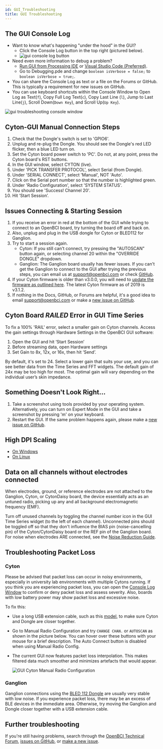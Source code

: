 ```yaml
---
id: GUI_Troubleshooting
title: GUI Troubleshooting
---
```


## The GUI Console Log

- Want to know what's happening "under the hood" in the GUI?
  - Click the Console Log button in the top right (pictured below).
  - ![gui console log button](../assets/SoftwareImages/OpenBCISoftware/gui_troubleshooting_consoleLogButton.png)<br />
- Need even more information to debug a problem?
  - [Run GUI from Processing IDE](Software/OpenBCISoftware/01-OpenBCI_GUI.md#running-the-openbci-gui-from-the-processing-ide) or [Visual Studio Code (Preferred)](https://github.com/OpenBCI/OpenBCI_GUI/wiki/Developer-Setup).
  - Go to Debugging.pde and change `boolean isVerbose = false;` to `boolean isVerbose = true;`.
- You can share the Console Log as text or a file on the Forums or GitHub. This is typically a requirement for new issues on GitHub.
- You can use keyboard shortcuts within the Console Window to Open Log as Text(`f`), Copy Full Log Text(`c`), Copy Last Line (`l`), Jump to Last Line(`j`), Scroll Down(`Down Key`), and Scroll Up(`Up Key`).

![gui troubleshooting console window](../assets/SoftwareImages/OpenBCISoftware/gui_troubleshooting_consoleLogWindow.png)<br />

## Cyton-GUI Manual Connection Steps

1. Check that the Dongle's switch is set to 'GPIO6'.
2. Unplug and re-plug the Dongle. You should see the Dongle's red LED flicker, then a blue LED turn on.
3. Set the Cyton board power switch to 'PC'. Do not, at any point, press the Cyton board's RST buttons.
4. In the GUI window, select CYTON (live).
5. Under 'PICK TRANSFER PROTOCOL', select Serial (from Dongle).
6. Under 'SERIAL CONNECT', select 'Manual', NOT 'Auto'.
7. Click on the Serial port number so that the number is highlighted green.
8. Under 'Radio Configuration', select 'SYSTEM STATUS'.
9. You should see 'Success! Channel 20'.
10. Hit ‘Start Session’.

## Issues Connecting & Starting Session

1.  If you receive an error in red at the bottom of the GUI while trying to connect to an OpenBCI board, try turning the board off and back on.
2.  Also, unplug and plug in the USB dongle for Cyton or BLED112 for Ganglion.
3.  Try to start a session again.
    - Cyton: If you still can't connect, try pressing the "AUTOSCAN" button again, or selecting channel 20 within the "OVERRIDE DONGLE" dropdown.
    - Ganglion: The Ganglion board usually has fewer issues. If you can't get the Ganglion to connect to the GUI after trying the previous steps, you can email us at [support@openbci.com](mailto:support@openbci.com) or check [GitHub](https://github.com/OpenBCI/OpenBCI_GUI/issues).
4.  If your Cyton firmware is older than v3.0.0, you will need to [update the firmware as outlined here](Cyton/05-Cyton_Board_Programming_Tutorial.md#overview). The latest Cyton firmware as of 2019 is v3.1.2.
5.  If nothing in the Docs, GitHub, or Forums are helpful, it's a good idea to email [support@openbci.com](mailto:support@openbci.com) or make a [new issue on GitHub](https://github.com/OpenBCI/OpenBCI_GUI/issues/new/choose).

## Cyton Board _RAILED_ Error in GUI Time Series

To fix a 100% 'RAIL' error, select a smaller gain on Cyton channels. Access the gain settings through Hardware Settings in the OpenBCI GUI software:

1. Open the GUI and hit ‘Start Session’
2. Before streaming data, open Hardware settings
3. Set Gain to 8x, 12x, or 16x, then hit ‘Send’.

By default, it's set to 24. Select a lower gain that suits your use, and you can see better data from the Time Series and FFT widgets.
The default gain of 24x may be too high for most. The optimal gain will vary depending on the individual user’s skin impedance.

## Something Doesn't Look Right...

1.  Take a screenshot using tools provided by your operating system. Alternatively, you can turn on Expert Mode in the GUI and take a screenshot by pressing 'm' on your keyboard.
2.  Restart the GUI. If the same problem happens again, please make a [new issue on GitHub](https://github.com/OpenBCI/OpenBCI_GUI/issues/new/choose).

## High DPI Scaling

- [On Windows](Software/OpenBCISoftware/01-OpenBCI_GUI.md#install-openbci_gui-on-windows)
- [On Linux](Software/OpenBCISoftware/01-OpenBCI_GUI.md#install-openbci_gui-on-linux)

## Data on all channels without electrodes connected

When electrodes, ground, or reference electrodes are not attached to the Ganglion, Cyton, or CytonDaisy board, the device essentially acts as an untuned radio, picking up any and all background electromagnetic frequency (EMF).

Turn off unused channels by toggling the channel number icon in the GUI Time Series widget (to the left of each channel). Unconnected pins should be toggled off so that they don't influence the BIAS pin (noise-cancelling pin) of the Cyton/CytonDaisy board or the REF pin of the Ganglion board.
For noise when electrodes ARE connected, see the [Noise Reduction Guide](../Troubleshooting/01-MinimizingNoise.md).

## Troubleshooting Packet Loss

### Cyton

Please be advised that packet loss can occur in noisy environments, especially in university lab environments with multiple Cytons running. If you think you are experiencing packet loss, you can open the [Console Log Window](#the-gui-console-log) to confirm or deny packet loss and assess severity. Also, boards with low battery power may show packet loss and excessive noise.

To fix this:

- Use a long USB extension cable, such as this [model](https://a.co/d/dwsweYF), to make sure Cyton and Dongle are closer together.

- Go to Manual Radio Configuration and try `CHANGE CHAN.` or `AUTOSCAN` as shown in the picture below. You can hover over these buttons with your mouse for a brief description. The Auto Connect button is disabled when using Manual Radio Config.

- The current GUI now features packet loss interpolation. This makes filtered data much smoother and minimizes artefacts that would appear.

  ![GUI Cyton Manual Radio Configuration](../assets/SoftwareImages/OpenBCISoftware/gui_cyton_manual_radioconfig.png)

### Ganglion

Ganglion connections using the [BLED 112 Dongle](https://shop.openbci.com/collections/frontpage/products/ganglion-dongle?variant=15473352605768) are usually very stable with low noise. If you experience packet loss, there may be an excess of BLE devices in the immediate area. Otherwise, try moving the Ganglion and Dongle closer together with a USB extension cable.

## Further troubleshooting

If you're still having problems, search through the [OpenBCI Technical Forum](https://openbci.com/forum), [issues on GitHub](https://github.com/OpenBCI/OpenBCI_GUI/issues), or [make a new issue](https://github.com/OpenBCI/OpenBCI_GUI/issues/new/choose).
